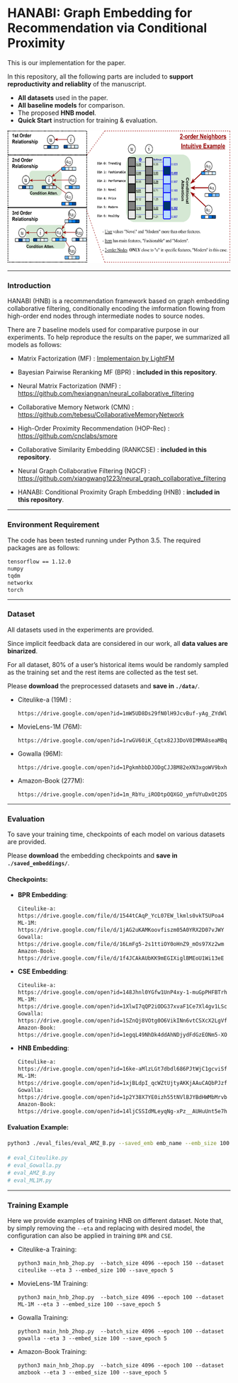 # HANABI: Graph Embedding for Recommendation via Conditional Proximity

This is our implementation for the paper.

In this repository, all the following parts are included to **support reproductivity and reliablity** of the manuscript.

  - **All datasets** used in the paper.
  - **All baseline models** for comparison.
  - The proposed **HNB model**.
  - **Quick Start** instruction for training & evaluation.


<img src="https://github.com/ArgentLo/HNB_Graph_Rec/blob/main/structure.png" width="600" height="300">


----


### Introduction

HANABI (HNB) is a recommendation framework based on graph embedding collaborative filtering, conditionally encoding the imformation flowing from high-order end nodes through intermediate nodes to source nodes.

There are 7 baseline models used for comparative purpose in our experiments. To help reproduce the results on the paper, we summarized all models as follows:

- Matrix Factorization (MF) : [Implementaion by LightFM](https://github.com/lyst/lightfm)
- Bayesian Pairwise Reranking MF (BPR) : **included in this repository**.
- Neural Matrix Factorization (NMF) : https://github.com/hexiangnan/neural_collaborative_filtering
- Collaborative Memory Network (CMN) : https://github.com/tebesu/CollaborativeMemoryNetwork

- High-Order Proximity Recommendation (HOP-Rec) : https://github.com/cnclabs/smore
- Collaborative Similarity Embedding (RANKCSE) : **included in this repository**.
- Neural Graph Collaborative Filtering (NGCF) : https://github.com/xiangwang1223/neural_graph_collaborative_filtering

- HANABI: Conditional Proximity Graph Embedding (HNB) : **included in this repository**.

----

### Environment Requirement

The code has been tested running under Python 3.5. The required packages are as follows:

```
tensorflow == 1.12.0
numpy
tqdm
networkx
torch
```

----

### Dataset

All datasets used in the experiments are provided. 

Since implicit feedback data are considered in our work, all **data values are binarized**. 

For all dataset, 80% of a user’s historical items would be randomly sampled as the training set and the rest items are collected as the test set.

Please **download** the preprocessed datasets and **save in `./data/`**.

- Citeulike-a (19M) :

  ```
  https://drive.google.com/open?id=1mW5UD8Ds29fN0lH9JcvBuf-yAg_ZYdWl
  ```

- MovieLens-1M (76M):

  ```
  https://drive.google.com/open?id=1rwGV60iK_Cqtx82J3DoV0IMMA8seaMBq
  ```

- Gowalla (96M):

  ```
  https://drive.google.com/open?id=1PgkmhbbDJODgCJJBM82eXN3xgoWV9bxh
  ```

- Amazon-Book (277M):

  ```
  https://drive.google.com/open?id=1m_RbYu_iRODtpOQXGO_ymfUYuDxOt2DS
  ```

----

### Evaluation

To save your training time, checkpoints of each model on various datasets are provided.

Please **download** the embedding checkpoints and **save in `./saved_embeddings/`**.

#### Checkpoints:

- **BPR Embedding**:

  ```
  Citeulike-a: 
  https://drive.google.com/file/d/1544tCAqP_YcL07EW_lkmls0vkT5UPoa4
  ML-1M: 
  https://drive.google.com/file/d/1jAG2uKAMKoovfiszm05A0YRX2D07vJWY
  Gowalla: 
  https://drive.google.com/file/d/16LmFg5-2s1ttiOY0oHnZ9_mOs97Xz2wm
  Amazon-Book: 
  https://drive.google.com/file/d/1f4JCAkAUbKK9mEGIXiglBMEoU1Wi13eE
  ```

- **CSE Embedding**:

  ```
  Citeulike-a: 
  https://drive.google.com/open?id=148Jhnl0YGfw1UnP4xy-1-muGpPHFBTrh
  ML-1M: 
  https://drive.google.com/open?id=1XlwI7qQP2iODG37xvaF1Ce7Xl4gv1LSc
  Gowalla: 
  https://drive.google.com/open?id=1SZnQj8VOtg0O6VikINn6vtCSXcX2LgVf
  Amazon-Book: 
  https://drive.google.com/open?id=1egqL49NhDk4ddAhNDjydFdGzEONm5-XO
  ```

- **HNB Embedding**:

  ```
  Citeulike-a: 
  https://drive.google.com/open?id=16ke-aMlzLGt7dbdl686PJtWjC1gcviSf
  ML-1M: 
  https://drive.google.com/open?id=1xjBLdpI_qcWZtUjtyAKKjAAuCAQbPJzf
  Gowalla: 
  https://drive.google.com/open?id=1p2Y38X7YE0izh55tNVlBJYBdHWMbMrvb
  Amazon-Book: 
  https://drive.google.com/open?id=14ljCSSIdMLeyqNg-xPz__AUHuUnt5e7h
  ```

#### Evaluation Example:

```sh
python3 ./eval_files/eval_AMZ_B.py --saved_emb emb_name --emb_size 100 --top_k 20

# eval_Citeulike.py
# eval_Gowalla.py
# eval_AMZ_B.py
# eval_ML1M.py
```

----

### Training Example

Here we provide examples of training HNB on different dataset. Note that, by simply removing the `--eta` and replacing with desired model, the configuration can also be applied in training `BPR` and `CSE`.

- Citeulike-a Training:

  ```
  python3 main_hnb_2hop.py  --batch_size 4096 --epoch 150 --dataset citeulike --eta 3 --embed_size 100 --save_epoch 5
  ```

- MovieLens-1M Training:

  ```
  python3 main_hnb_2hop.py  --batch_size 4096 --epoch 100 --dataset ML-1M --eta 3 --embed_size 100 --save_epoch 5
  ```

- Gowalla Training:

  ```
  python3 main_hnb_2hop.py  --batch_size 4096 --epoch 100 --dataset gowalla --eta 3 --embed_size 100 --save_epoch 5
  ```

- Amazon-Book Training:

  ```
  python3 main_hnb_2hop.py  --batch_size 4096 --epoch 100 --dataset amzbook --eta 3 --embed_size 100 --save_epoch 5
  ```
